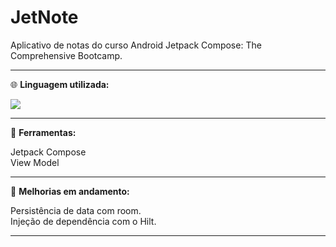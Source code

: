 # JetNote
Aplicativo de notas do curso Android Jetpack Compose: The Comprehensive Bootcamp.
<div>
<hr>
<p align="left">
  🌐 <strong>Linguagem utilizada:</strong>
</p>
  <a href="#" alt="Kotlin">
  <img src="https://img.shields.io/badge/kotlin-%237F52FF.svg?style=for-the-badge&logo=kotlin&logoColor=white" /></a>
  <hr>
  <p align="left">
  💼 <strong>Ferramentas:</strong>
  <div>
  Jetpack Compose
  <div>
  View Model
</p>
    <hr>
<p align="left">
  💼 <strong>Melhorias em andamento:</strong>
  <div>
  Persistência de data com room.
  <div>
  Injeção de dependência com o Hilt.
</p>
    <hr>


